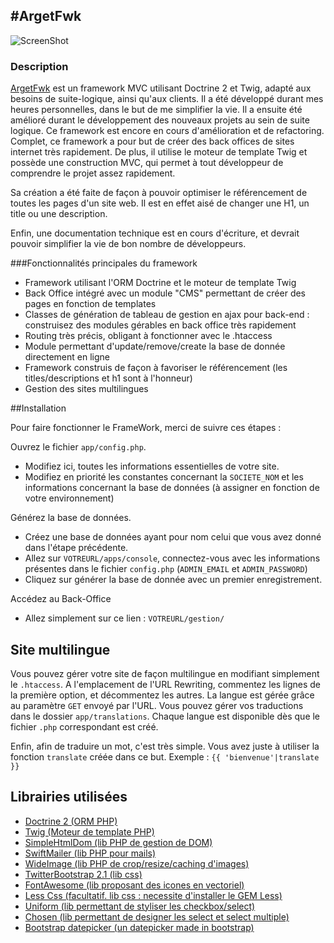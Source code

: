 #ArgetFwk
-----------------
![ScreenShot](http://i.imgur.com/zRLJW5b.png)

### Description

[ArgetFwk](http://florian-mithieux.fr/developpeur-web-lyon/portfolio-webmaster/10/argetfwk) est un framework MVC utilisant Doctrine 2 et Twig, adapté aux besoins de suite-logique, ainsi qu'aux clients.
Il a été développé durant mes heures personnelles, dans le but de me simplifier la vie.
Il a ensuite été amélioré durant le développement des nouveaux projets au sein de suite logique.
Ce framework est encore en cours d'amélioration et de refactoring.
Complet, ce framework a pour but de créer des back offices de sites internet très rapidement. De plus, il utilise le moteur de template Twig et possède une construction MVC, qui permet à tout développeur de comprendre le projet assez rapidement.

Sa création a été faite de façon à pouvoir optimiser le référencement de toutes les pages d'un site web. Il est en effet aisé de changer une H1, un title ou une description.


Enfin, une documentation technique est en cours d'écriture, et devrait pouvoir simplifier la vie de bon nombre de développeurs.




###Fonctionnalités principales du framework

- Framework utilisant l'ORM Doctrine et le moteur de template Twig
- Back Office intégré avec un module "CMS" permettant de créer des pages en fonction de templates
- Classes de génération de tableau de gestion en ajax pour back-end : construisez des modules gérables en back office très rapidement
- Routing très précis, obligant à fonctionner avec le .htaccess
- Module permettant d'update/remove/create la base de donnée directement en ligne
- Framework construis de façon à favoriser le référencement (les titles/descriptions et h1 sont à l'honneur)
- Gestion des sites multilingues




##Installation

Pour faire fonctionner le FrameWork, merci de suivre ces étapes :


Ouvrez le fichier `app/config.php`.
- Modifiez ici, toutes les informations essentielles de votre site.
- Modifiez en priorité les constantes concernant la `SOCIETE_NOM` et les informations concernant la base de données (à assigner en fonction de votre environnement)


Générez la base de données.
- Créez une base de données ayant pour nom celui que vous avez donné dans l'étape précédente.
- Allez sur `VOTREURL/apps/console`, connectez-vous avec les informations présentes dans le fichier `config.php` (`ADMIN_EMAIL` et `ADMIN_PASSWORD`)
- Cliquez sur générer la base de donnée avec un premier enregistrement.


Accédez au Back-Office
- Allez simplement sur ce lien : `VOTREURL/gestion/`



## Site multilingue

Vous pouvez gérer votre site de façon multilingue en modifiant simplement le `.htaccess`.
A l'emplacement de l'URL Rewriting, commentez les lignes de la première option, et décommentez les autres.
La langue est gérée grâce au paramètre `GET` envoyé par l'URL. Vous pouvez gérer vos traductions dans le dossier `app/translations`.
Chaque langue est disponible dès que le fichier `.php` correspondant est créé.

Enfin, afin de traduire un mot, c'est très simple. Vous avez juste à utiliser la fonction `translate` créée dans ce but.
Exemple : `{{ 'bienvenue'|translate }}`



## Librairies utilisées

  - [Doctrine 2 (ORM PHP)](http://www.doctrine-project.org/)
  - [Twig (Moteur de template PHP)](http://twig.sensiolabs.org/)
  - [SimpleHtmlDom (lib PHP de gestion de DOM)](http://simplehtmldom.sourceforge.net/)
  - [SwiftMailer (lib PHP pour mails)](http://swiftmailer.org/)
  - [WideImage (lib PHP de crop/resize/caching d'images)](http://wideimage.sourceforge.net/)
  - [TwitterBootstrap 2.1 (lib css)](http://twitter.github.io/bootstrap/)
  - [FontAwesome (lib proposant des icones en vectoriel)](http://fortawesome.github.io/Font-Awesome/)
  - [Less Css (facultatif. lib css : necessite d'installer le GEM Less)](http://lesscss.org/)
  - [Uniform (lib permettant de styliser les checkbox/select)](http://uniformjs.com/)
  - [Chosen (lib permettant de designer les select et select multiple)](http://harvesthq.github.io/chosen/)
  - [Bootstrap datepicker (un datepicker made in bootstrap)](http://www.eyecon.ro/bootstrap-datepicker/)

